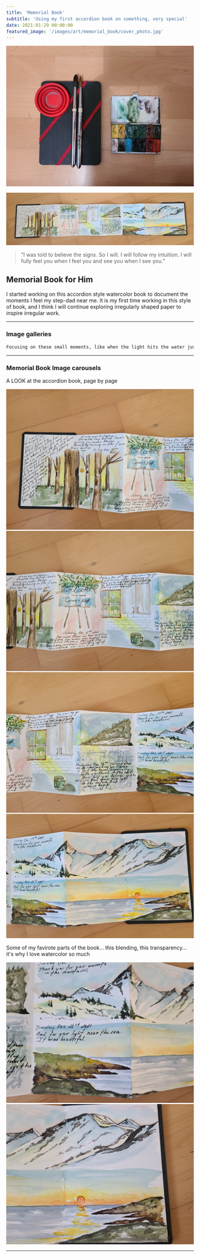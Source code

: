 ```yaml
---
title: 'Memorial Book'
subtitle: 'Using my first accordion book on something, very special'
date: 2021-01-29 00:00:00
featured_image: '/images/art/memorial_book/cover_photo.jpg'
---
```


![](/images/art/memorial_book/cover_photo.jpg)

<img src="/images/art/memorial_book/full_crop.jpg">

> “I was told to believe the signs. So I will. I will follow my intuition. I will fully feel you when I feel you and see you when I see you.”

## Memorial Book for Him
I started working on this accordion style watercolor book to document the moments I feel my step-dad near me.  It is my first time working in this style of book, and I think I will continue exploring irregularly shaped paper to inspire irregular work. 

---

### Image galleries

```html
Focusing on these small moments, like when the light hits the water just right, has made me a better artist.
```

---

### Memorial Book Image carousels

A LOOK at the accordion book, page by page

<div class="gallery" data-columns="1">
	<img src="/images/art/memorial_book/page1.jpg">
 	<img src="/images/art/memorial_book/page2.jpg">
  	<img src="/images/art/memorial_book/page3.jpg">
  	<img src="/images/art/memorial_book/page4.jpg">
</div>

Some of my favirote parts of the book... this blending, this transparency... it's why I love watercolor so much

<div class="gallery" data-columns="2">
	<img src="/images/art/memorial_book/page4_close_1.jpg">
	<img src="/images/art/memorial_book/page4_close_2.jpg">
</div>

---

